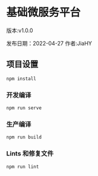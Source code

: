 基础微服务平台
===============
版本:v1.0.0

发布日期：2022-04-27 作者:JiaHY


## 项目设置
```
npm install
```

### 开发编译
```
npm run serve
```

### 生产编译
```
npm run build
```

### Lints 和修复文件
```
npm run lint
```

